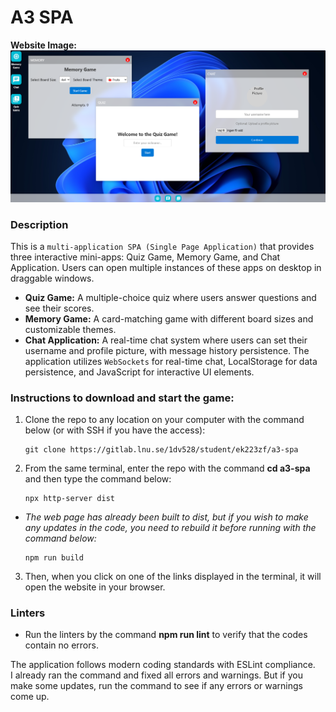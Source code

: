 # A3 SPA

**Website Image:**
![website image](/src/public/images/website-image.png)

### Description
This is a ``multi-application SPA (Single Page Application)`` that provides three interactive mini-apps: Quiz Game, Memory Game, and Chat Application. Users can open multiple instances of these apps on desktop in draggable windows.   

- **Quiz Game:** A multiple-choice quiz where users answer questions and see their scores.  
- **Memory Game:** A card-matching game with different board sizes and customizable themes.  
- **Chat Application:** A real-time chat system where users can set their username and profile picture, with message history persistence. The application utilizes ``WebSockets`` for real-time chat, LocalStorage for data persistence, and JavaScript for interactive UI elements. 

### Instructions to download and start the game:
1. Clone the repo to any location on your computer with the command below (or with SSH if you have the access):  
    ```
    git clone https://gitlab.lnu.se/1dv528/student/ek223zf/a3-spa
    ```    

2. From the same terminal, enter the repo with the command **cd a3-spa** and then type the command below:  
    ```
    npx http-server dist
    ```
* *The web page has already been built to dist, but if you wish to make any updates in the code, you need to rebuild it before running with the command below:*
    ```
    npm run build
    ```

3. Then, when you click on one of the links displayed in the terminal, it will open the website in your browser.  

### Linters
* Run the linters by the command **npm run lint** to verify that the codes contain no errors.  

The application follows modern coding standards with ESLint compliance.  
I already ran the command and fixed all errors and warnings. But if you make some updates, run the command to see if any errors or warnings come up.